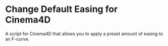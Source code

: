 # Change Default Easing for Cinema4D
A script for Cinema4D that allows you to apply a preset amount of easing to an F-curve.
